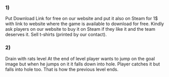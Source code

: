 ### 1)
Put Download Link for free on our website and put it also on Steam for 1$ with link to website where the game is available to download for free.
Kindly ask players on our website to buy it on Steam if they like it and the team deserves it.
Sell t-shirts (printed by our contact).

### 2)
Drain with rats level
At the end of level player wants to jump on the goal image but when he jumps on it it falls down into hole. Player catches it but falls into hole too. That is how the previous level ends.
